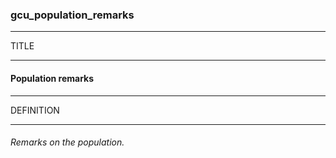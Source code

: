### gcu_population_remarks



------
TITLE

------

#### Population remarks



------
DEFINITION

------

###### Remarks on the population.
